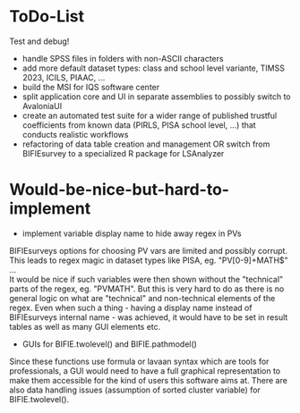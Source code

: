 ﻿# ToDo-List
Test and debug!

* handle SPSS files in folders with non-ASCII characters
* add more default dataset types: class and school level variante, TIMSS 2023, ICILS, PIAAC, ...
* build the MSI for IQS software center
* split application core and UI in separate assemblies to possibly switch to AvaloniaUI
* create an automated test suite for a wider range of published trustful coefficients from known data (PIRLS, PISA school level, ...) that conducts realistic workflows
* refactoring of data table creation and management OR switch from BIFIEsurvey to a specialized R package for LSAnalyzer

# Would-be-nice-but-hard-to-implement
* implement variable display name to hide away regex in PVs

BIFIEsurveys options for choosing PV vars are limited and possibly corrupt. This leads to regex magic in dataset types like PISA, eg. "PV[0-9]+MATH$" ...<br>
It would be nice if such variables were then shown without the "technical" parts of the regex, eg. "PVMATH". But this is very hard to do as there is no general logic on what are "technical" and non-technical elements of the regex. Even when such a thing - having a display name instead of BIFIEsurveys internal name - was achieved, it would have to be set in result tables as well as many GUI elements etc.

* GUIs for BIFIE.twolevel() and BIFIE.pathmodel()

Since these functions use formula or lavaan syntax which are tools for professionals, a GUI would need to have a full graphical representation to make them accessible for the kind of users this software aims at. There are also data handling issues (assumption of sorted cluster variable) for BIFIE.twolevel().

